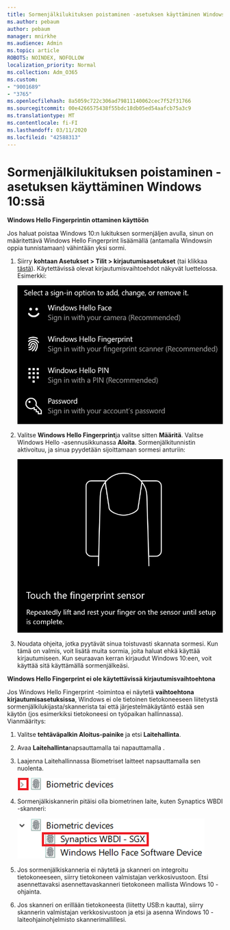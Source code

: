 ```yaml
---
title: Sormenjälkilukituksen poistaminen -asetuksen käyttäminen Windows 10:ssä
ms.author: pebaum
author: pebaum
manager: mnirkhe
ms.audience: Admin
ms.topic: article
ROBOTS: NOINDEX, NOFOLLOW
localization_priority: Normal
ms.collection: Adm_O365
ms.custom:
- "9001689"
- "3765"
ms.openlocfilehash: 8a5059c722c306ad79811140062cec7f52f31766
ms.sourcegitcommit: 00e4266575438f55bdc18db05ed54aafcb75a3c9
ms.translationtype: MT
ms.contentlocale: fi-FI
ms.lasthandoff: 03/11/2020
ms.locfileid: "42588313"
---
```

# <a name="use-fingerprint-unlock-option-in-windows-10"></a>Sormenjälkilukituksen poistaminen -asetuksen käyttäminen Windows 10:ssä

**Windows Hello Fingerprintin ottaminen käyttöön**

Jos haluat poistaa Windows 10:n lukituksen sormenjäljen avulla, sinun on määritettävä Windows Hello Fingerprint lisäämällä (antamalla Windowsin oppia tunnistamaan) vähintään yksi sormi. 

1. Siirry **kohtaan Asetukset > Tilit > kirjautumisasetukset** (tai klikkaa [tästä](ms-settings:signinoptions?activationSource=GetHelp)). Käytettävissä olevat kirjautumisvaihtoehdot näkyvät luettelossa. Esimerkki:

    ![Kirjautumisasetukset.](media/sign-in-options.png)

2. Valitse **Windows Hello Fingerprint**ja valitse sitten **Määritä**. Valitse Windows Hello -asennusikkunassa **Aloita**. Sormenjälkitunnistin aktivoituu, ja sinua pyydetään sijoittamaan sormesi anturiin:

   ![Sormenjälkitunnistin.](media/fingerprint-sensor.png)

3. Noudata ohjeita, jotka pyytävät sinua toistuvasti skannata sormesi. Kun tämä on valmis, voit lisätä muita sormia, joita haluat ehkä käyttää kirjautumiseen. Kun seuraavan kerran kirjaudut Windows 10:een, voit käyttää sitä käyttämällä sormenjälkeäsi.

**Windows Hello Fingerprint ei ole käytettävissä kirjautumisvaihtoehtona**

Jos Windows Hello Fingerprint -toimintoa ei näytetä **vaihtoehtona kirjautumisasetuksissa**, Windows ei ole tietoinen tietokoneeseen liitetystä sormenjälkilukijasta/skannerista tai että järjestelmäkäytäntö estää sen käytön (jos esimerkiksi tietokoneesi on työpaikan hallinnassa). Vianmääritys: 

1. Valitse **tehtäväpalkin Aloitus-painike** ja etsi **Laitehallinta**.

2. Avaa **Laitehallinta**napsauttamalla tai napauttamalla .

3. Laajenna Laitehallinnassa Biometriset laitteet napsauttamalla sen nuolenta.

   ![Biometriset laitteet.](media/biometric-devices.png)

4. Sormenjälkiskannerin pitäisi olla biometrinen laite, kuten Synaptics WBDI -skanneri:

   ![Biometriset laitteet.](media/biometric-devices-expanded.png)

5. Jos sormenjälkiskanneria ei näytetä ja skanneri on integroitu tietokoneeseen, siirry tietokoneen valmistajan verkkosivustoon. Etsi asennettavaksi asennettavaskanneri tietokoneen mallista Windows 10 -ohjainta.

6. Jos skanneri on erillään tietokoneesta (liitetty USB:n kautta), siirry skannerin valmistajan verkkosivustoon ja etsi ja asenna Windows 10 -laiteohjainohjelmisto skannerimallillesi.
